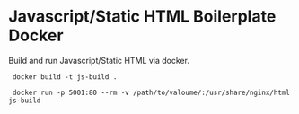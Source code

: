 # Javascript/Static HTML Boilerplate Docker

Build and run Javascript/Static HTML via docker.

```
 docker build -t js-build .

 docker run -p 5001:80 --rm -v /path/to/valoume/:/usr/share/nginx/html js-build

```
